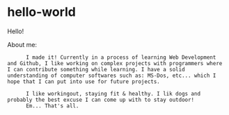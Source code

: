 # hello-world

Hello!

About me:

          I made it! Currently in a process of learning Web Development and Github, I like working on complex projects with programmers where I can contribute something while learning. I have a solid understanding of computer softwares such as: MS-Dos, etc... which I hope that I can put into use for future projects. 
          
          I like workingout, staying fit & healthy. I lik dogs and probably the best excuse I can come up with to stay outdoor!
          Em... That's all.
          
          
          
